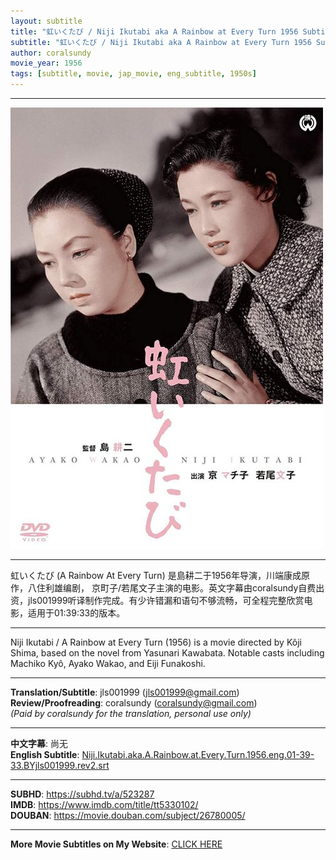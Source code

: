 ```yaml
---
layout: subtitle
title: "虹いくたび / Niji Ikutabi aka A Rainbow at Every Turn 1956 Subtitle (English)"
subtitle: "虹いくたび / Niji Ikutabi aka A Rainbow at Every Turn 1956 Subtitle (English)"
author: coralsundy
movie_year: 1956
tags: [subtitle, movie, jap_movie, eng_subtitle, 1950s]
---
```


------

<img src="../assets/tt5330102.jpg" alt="tt5330102_cover_art" />

------

虹いくたび (A Rainbow At Every Turn) 是島耕二于1956年导演，川端康成原作，八住利雄编剧， 京町子/若尾文子主演的电影。英文字幕由coralsundy自费出资，jls001999听译制作完成。有少许错漏和语句不够流畅，可全程完整欣赏电影，适用于01:39:33的版本。

------

Niji Ikutabi / A Rainbow at Every Turn (1956) is a movie directed by Kôji Shima, based on the novel from Yasunari Kawabata. Notable casts including Machiko Kyô, Ayako Wakao, and Eiji Funakoshi.

------

**Translation/Subtitle**: jls001999 (jls001999@gmail.com)<br>
**Review/Proofreading**: coralsundy (coralsundy@gmail.com)<br>
*(Paid by coralsundy for the translation, personal use only)*

------

**中文字幕**: 尚无<br>
**English Subtitle**: [Niji.Ikutabi.aka.A.Rainbow.at.Every.Turn.1956.eng.01-39-33.BYjls001999.rev2.srt](../subtitles/Niji.Ikutabi.aka.A.Rainbow.at.Every.Turn.1956.eng.01-39-33.BYjls001999.rev2.srt)

------

**SUBHD**: <https://subhd.tv/a/523287><br>
**IMDB**: <https://www.imdb.com/title/tt5330102/><br>
**DOUBAN**: <https://movie.douban.com/subject/26780005/>

------

**More Movie Subtitles on My Website**: <a href='{% post_url 2021-01-10-subtitles-summary-list %}'>CLICK HERE</a>


